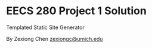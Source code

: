 EECS 280 Project 1 Solution
===========================
Templated Static Site Generator


By Zexiong Chen <zexiongc@umich.edu>
